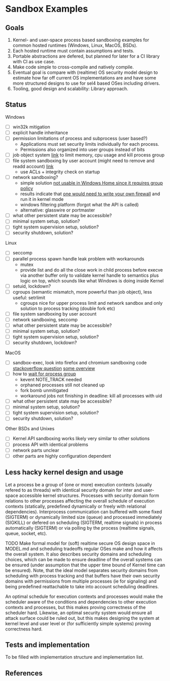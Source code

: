 # Sandbox Examples

## Goals

1. Kernel- and user-space process based sandboxing examples for common hosted
   runtimes (Windows, Linux, MacOS, BSDs).
2. Each hosted runtime must contain assumptions and tests.
3. Portable abstractions are defered, but planned for later for a CI library
   with CI as use case.
4. Make code simple to cross-compile and natively compile.
5. Eventual goal is compare with (realtime) OS security model design to
   estimate how far off current OS implementations are and have some more
   structured designs to use for sel4 based OSes including drivers.
6. Tooling, good design and scalability: Library approach.

## Status

Windows
- [ ] win32k mitigation
- [ ] explicit handle inheritance
- [ ] permission limitations of process and subprocess (user based?)
    - Applications must set security limits individually for each process.
    - Permissions also organized into user groups instead of bits
- [ ] job object system
  [link](https://learn.microsoft.com/en-us/windows/win32/api/jobapi2/) to limit
  memory, cpu usage and kill process group
- [ ] file system sandboxing by user account (might need to remove and readd account)
      [link](https://learn.microsoft.com/en-us/windows/win32/api/lmaccess/ns-lmaccess-user_info_1008)
    - use ACLs + integrity check on startup
- [ ] network sandboxing?
    - simple solution [not usable in Windows Home since it requires group policy](https://learn.microsoft.com/en-us/windows/win32/netmgmt/user-functions)
    - results indicate that [one would need to write your own firewall](https://stackoverflow.com/questions/2305375/blocking-all-windows-internet-access-from-a-win32-app)
      and run it in kernel mode
    - windows filtering platform (forgot what the API is called)
    - alternative: glasswire or portmaster
- [ ] what other persistent state may be accessible?
- [ ] minimal system setup, solution?
- [ ] tight system supervision setup, solution?
- [ ] security shutdown, solution?

Linux
- [ ] seccomp
- [ ] parallel process spawn handle leak problem with workarounds
    - mutex
    - provide list and do all the close work in child process before execve via
      another buffer only to validate kernel handle to semantics plus logic on
      top, which sounds like what Windows is doing inside Kernel
- [ ] setuid, lockdown?
- [ ] cgroups (semantic mismatch, more powerful than job object), less useful: setrlimit
    - cgroups nice for upper process limit and network sandbox and only
      solution to process tracking (double fork etc)
- [ ] file system sandboxing by user account
- [ ] network sandboxing, seccomp
- [ ] what other persistent state may be accessible?
- [ ] minimal system setup, solution?
- [ ] tight system supervision setup, solution?
- [ ] security shutdown, lockdown?

MacOS
- [ ] sandbox-exec, look into firefox and chromium sandboxing code
      [stackoverflow question](https://stackoverflow.com/questions/56703697/how-to-sandbox-third-party-applications-when-sandbox-exec-is-deprecated-now)
      [some overview](https://www.karltarvas.com/macos-app-sandboxing-via-sandbox-exec.html)
- [ ] how to [wait for process group](https://jmmv.dev/2019/11/wait-for-process-group-darwin.html)
    - kevent NOTE\_TRACK needed
    - orphaned processes still not cleaned up
    - fork bomb unmitigated
    - workaround jobs not finishing in deadline: kill all processes with uid
- [ ] what other persistent state may be accessible?
- [ ] minimal system setup, solution?
- [ ] tight system supervision setup, solution?
- [ ] security shutdown, solution?

Other BSDs and Unixes
- [ ] Kernel API sandboxing works likely very similar to other solutions
- [ ] process API with identical problems
- [ ] network parts unclear
- [ ] other parts are highly configuration dependent

## Less hacky kernel design and usage

Let a process be a group of (one or more) execution contexts (usually refered to as threads)
with identical security domain for inter and user-space accessible kernel
structures.
Processes with security domain form relations to other processes affecting
the overall schedule of execution contexts (statically, predefined dynamically
or freely with relational dependencies).
Interprocess communication can buffered with some fixed (SIGTERM) or
dynamically limited size (queue) and processed immediately (SIGKILL) or defered
on scheduling (SIGTERM, realtime signals) in process automatically (SIGTERM) or
via polling by the process (realtime signals, queue, socket, etc).

TODO Make formal model for (soft) realtime secure OS design space in
MODEL.md and scheduling tradeoffs regular OSes make and how it affects the
overall system.
It also describes security domains and scheduling choices, which can be
made to ensure deadline of the overall systems can be ensured (under assumption
that the upper time bound of Kernel time can be ensured).
Note, that the ideal model separates security domains from scheduling with
process tracking and that buffers have their own security domains with
permissions from multiple processes (ie for signaling) and being predefined
reattachable to take into account scheduling deadlines.

An optimal schedule for execution contexts and processes would make the
scheduler aware of the conditions and dependencies to other execution contexts
and processes, but this makes proving correctness of the scheduler hard.
Likewise, an optimal security system would ensure all attack surface could be
ruled out, but this makes designing the system at kernel level and user level
or (for sufficiently simple systems) proving correctness hard.

## Tests and implementation

To be filled with implementation structure and implementation list.

## References

